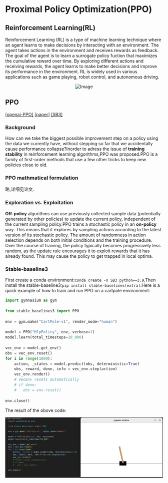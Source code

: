 # Proximal Policy Optimization(PPO)
## Reinforcement Learning(RL)
Reinforcement Learning (RL) is a type of machine learning technique where an agent learns to make decisions by interacting with an environment. The agent takes actions in the environment and receives rewards as feedback. The goal of the agent is to learn a surrogate policy fuction that maximizes the cumulative reward over time. By exploring different actions and receiving rewards, the agent learns to make better decisions and improve its performance in the environment. RL is widely used in various applications such as game playing, robot control, and autonomous driving.

<p align="center">  
  <img src="https://gymnasium.farama.org/_images/AE_loop.png" alt="Image" style="width:50%; height:auto;">  
</p>

## PPO
[[openai-PPO]](https://spinningup.openai.com/en/latest/algorithms/ppo.html) [[paper]](https://arxiv.org/abs/1707.06347) [[SB3]](https://github.com/DLR-RM/stable-baselines3)
### Background
 How can we take the biggest possible improvement step on a policy using the data we currently have, without stepping so far that we accidentally cause performance collapse?Inorder to adress the issue of __training stability__ in reinforcement learning algorithms,PPO was proposed.PPO is a family of first-order methods that use a few other tricks to keep new policies close to old.

### PPO mathmatical formulation
略,详细见论文.
### Exploration vs. Exploitation
__Off-policy__ algorithms can use previously collected sample data (potentially generated by other policies) to update the current policy, independent of the current sampling policy.PPO trains a stochastic policy in an __on-policy__ way. This means that it explores by sampling actions according to the latest version of its stochastic policy. The amount of randomness in action selection depends on both initial conditions and the training procedure. Over the course of training, the policy typically becomes progressively less random, as the update rule encourages it to exploit rewards that it has already found. This may cause the policy to get trapped in local optima.

### Stable-baseline3
First create a conda environment:```conda create -n SB3 python==3.9```.Then install the stable-baseline3:```pip install stable-baselines[extra]```.Here is a quick example of how to train and run PPO on a cartpole environment:

```python
import gymnasium as gym

from stable_baselines3 import PPO

env = gym.make("CartPole-v1", render_mode="human")

model = PPO("MlpPolicy", env, verbose=1)
model.learn(total_timesteps=10_000)

vec_env = model.get_env()
obs = vec_env.reset()
for i in range(1000):
    action, _states = model.predict(obs, deterministic=True)
    obs, reward, done, info = vec_env.step(action)
    vec_env.render()
    # VecEnv resets automatically
    # if done:
    #   obs = env.reset()

env.close()
```
The result of the obove code:

![ppo_example](../ppo_example.png)
